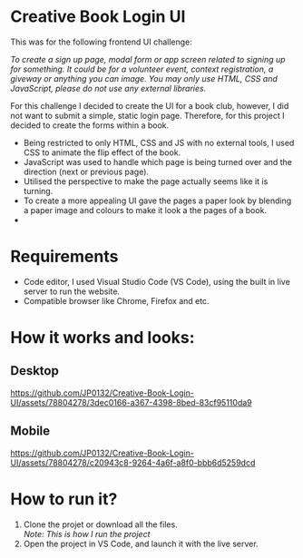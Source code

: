 # Creative Book Login UI

This was for the following frontend UI challenge:

_To create a sign up page, modal form or app screen related to signing up for something. It could be for a volunteer event, context registration, a giveway or anything you can image._
_You may only use HTML, CSS and JavaScript, please do not use any external libraries._

For this challenge I decided to create the UI for a book club, however, I did not want to submit a simple, static login page. Therefore, for this project I decided to create the forms within a book.

- Being restricted to only HTML, CSS and JS with no external tools, I used CSS to animate the flip effect of the book.
- JavaScript was used to handle which page is being turned over and the direction (next or previous page).
- Utilised the perspective to make the page actually seems like it is turning.
- To create a more appealing UI gave the pages a paper look by blending a paper image and colours to make it look a the pages of a book.
-

# Requirements

- Code editor, I used Visual Studio Code (VS Code), using the built in live server to run the website.
- Compatible browser like Chrome, Firefox and etc.

# How it works and looks:

## Desktop


https://github.com/JP0132/Creative-Book-Login-UI/assets/78804278/3dec0166-a367-4398-8bed-83cf95110da9

## Mobile


https://github.com/JP0132/Creative-Book-Login-UI/assets/78804278/c20943c8-9264-4a6f-a8f0-bbb6d5259dcd


# How to run it?

1. Clone the projet or download all the files.  
   _Note: This is how I run the project_
2. Open the project in VS Code, and launch it with the live server.
